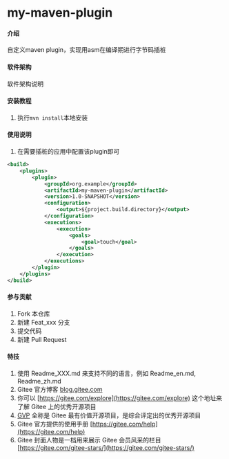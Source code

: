 # my-maven-plugin

#### 介绍
自定义maven plugin，实现用asm在编译期进行字节码插桩

#### 软件架构
软件架构说明


#### 安装教程

1.  执行`mvn install`本地安装

#### 使用说明

1.  在需要插桩的应用中配置该plugin即可

```xml
<build>
    <plugins>
        <plugin>
            <groupId>org.example</groupId>
            <artifactId>my-maven-plugin</artifactId>
            <version>1.0-SNAPSHOT</version>
            <configuration>
                <output>${project.build.directory}</output>
            </configuration>
            <executions>
                <execution>
                    <goals>
                        <goal>touch</goal>
                    </goals>
                </execution>
            </executions>
        </plugin>
    </plugins>
</build>
```

#### 参与贡献

1.  Fork 本仓库
2.  新建 Feat_xxx 分支
3.  提交代码
4.  新建 Pull Request


#### 特技

1.  使用 Readme\_XXX.md 来支持不同的语言，例如 Readme\_en.md, Readme\_zh.md
2.  Gitee 官方博客 [blog.gitee.com](https://blog.gitee.com)
3.  你可以 [https://gitee.com/explore](https://gitee.com/explore) 这个地址来了解 Gitee 上的优秀开源项目
4.  [GVP](https://gitee.com/gvp) 全称是 Gitee 最有价值开源项目，是综合评定出的优秀开源项目
5.  Gitee 官方提供的使用手册 [https://gitee.com/help](https://gitee.com/help)
6.  Gitee 封面人物是一档用来展示 Gitee 会员风采的栏目 [https://gitee.com/gitee-stars/](https://gitee.com/gitee-stars/)
